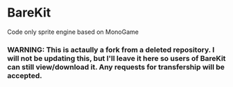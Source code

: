 # BareKit
Code only sprite engine based on MonoGame

### WARNING: This is actaully a fork from a deleted repository. I will not be updating this, but I'll leave it here so users of BareKit can still view/download it. Any requests for transfership will be accepted.
